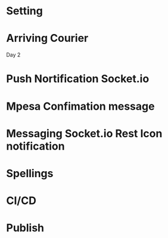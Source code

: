 # Setting

# Arriving Courier

Day 2

# Push Nortification Socket.io

# Mpesa Confimation message

# Messaging Socket.io Rest Icon notification

# Spellings

# CI/CD

# Publish
